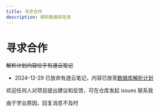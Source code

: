 ```yaml
---
title: 寻求合作
description: 解析数据库信息
---
```


# 寻求合作
~~解析计划内容位于有道云笔记~~

* 2024-12-29 已放弃有道云笔记，内容已放至[数据库解析计划](/plan/)
	
欢迎任何人对项目提出建议和反馈，可在仓库发起 issues 联系我

由于学业原因，回复消息不及时
